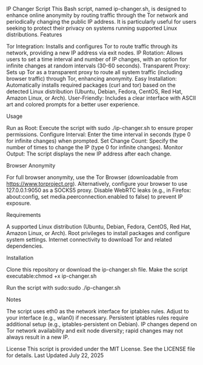 IP Changer Script
This Bash script, named ip-changer.sh, is designed to enhance online anonymity by routing traffic through the Tor network and periodically changing the public IP address. It is particularly useful for users seeking to protect their privacy on systems running supported Linux distributions.
Features

Tor Integration: Installs and configures Tor to route traffic through its network, providing a new IP address via exit nodes.
IP Rotation: Allows users to set a time interval and number of IP changes, with an option for infinite changes at random intervals (30-60 seconds).
Transparent Proxy: Sets up Tor as a transparent proxy to route all system traffic (including browser traffic) through Tor, enhancing anonymity.
Easy Installation: Automatically installs required packages (curl and tor) based on the detected Linux distribution (Ubuntu, Debian, Fedora, CentOS, Red Hat, Amazon Linux, or Arch).
User-Friendly: Includes a clear interface with ASCII art and colored prompts for a better user experience.

Usage

Run as Root: Execute the script with sudo ./ip-changer.sh to ensure proper permissions.
Configure Interval: Enter the time interval in seconds (type 0 for infinite changes) when prompted.
Set Change Count: Specify the number of times to change the IP (type 0 for infinite changes).
Monitor Output: The script displays the new IP address after each change.

Browser Anonymity

For full browser anonymity, use the Tor Browser (downloadable from https://www.torproject.org).
Alternatively, configure your browser to use 127.0.0.1:9050 as a SOCKS5 proxy.
Disable WebRTC leaks (e.g., in Firefox: about:config, set media.peerconnection.enabled to false) to prevent IP exposure.

Requirements

A supported Linux distribution (Ubuntu, Debian, Fedora, CentOS, Red Hat, Amazon Linux, or Arch).
Root privileges to install packages and configure system settings.
Internet connectivity to download Tor and related dependencies.

Installation

Clone this repository or download the ip-changer.sh file.
Make the script executable:chmod +x ip-changer.sh


Run the script with sudo:sudo ./ip-changer.sh



Notes

The script uses eth0 as the network interface for iptables rules. Adjust to your interface (e.g., wlan0) if necessary.
Persistent iptables rules require additional setup (e.g., iptables-persistent on Debian).
IP changes depend on Tor network availability and exit node diversity; rapid changes may not always result in a new IP.

License
This script is provided under the MIT License. See the LICENSE file for details.
Last Updated
July 22, 2025
